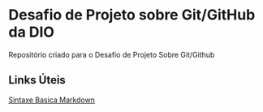 # Desafio de Projeto sobre Git/GitHub da DIO
Repositório criado para o Desafio de Projeto Sobre Git/Github

## Links Úteis

[Sintaxe Basica Markdown](https://www.markdownguide.org/basic-syntax/)
